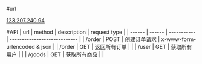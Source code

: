 #url

[123.207.240.94](123.207.240.94)


#API
| url    | method | description | request type                 |
| ------ | ------ | ----------- | ---------------------------- |
| /order | POST   | 创建订单请求      | x-www-form-urlencoded & json |
| /order | GET    | 返回所有订单      |                              |
| /user  | GET    | 获取所有用户      |                              |
| /goods | GET    | 获取所有商品      |                              |